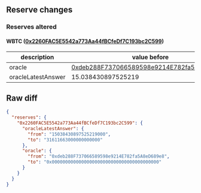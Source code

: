 ## Reserve changes

### Reserves altered

#### WBTC ([0x2260FAC5E5542a773Aa44fBCfeDf7C193bc2C599](https://etherscan.io/address/0x2260FAC5E5542a773Aa44fBCfeDf7C193bc2C599))

| description | value before | value after |
| --- | --- | --- |
| oracle | [0xdeb288F737066589598e9214E782fa5A8eD689e8](https://etherscan.io/address/0xdeb288F737066589598e9214E782fa5A8eD689e8) | [0x0000000000000000000000000000000000000000](https://etherscan.io/address/0x0000000000000000000000000000000000000000) |
| oracleLatestAnswer | 15.038430897525219 | 31.611663 |


## Raw diff

```json
{
  "reserves": {
    "0x2260FAC5E5542a773Aa44fBCfeDf7C193bc2C599": {
      "oracleLatestAnswer": {
        "from": "15038430897525219000",
        "to": "31611663000000000000"
      },
      "oracle": {
        "from": "0xdeb288F737066589598e9214E782fa5A8eD689e8",
        "to": "0x0000000000000000000000000000000000000000"
      }
    }
  }
}
```